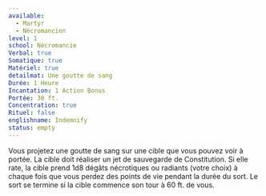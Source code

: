 ```yaml
---
available:
  - Martyr
  - Nécromancien
level: 1
school: Nécromancie
Verbal: true
Somatique: true
Matériel: true
detailmat: Une goutte de sang
Durée: 1 Heure
Incantation: 1 Action Bonus
Portée: 30 ft.
Concentration: true
Rituel: false
englishname: Indemnify
status: empty
---
```

Vous projetez une goutte de sang sur une cible que vous pouvez voir à portée. La cible doit réaliser un jet de sauvegarde de Constitution. Si elle rate, la cible prend 1d8 dégâts nécrotiques ou radiants (votre choix) à chaque fois que vous perdez des points de vie pendant la durée du sort. Le sort se termine si la cible commence son tour à 60 ft. de vous.
